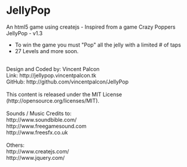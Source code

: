 JellyPop
========

An html5 game using createjs - Inspired from a game Crazy Poppers
<br>
JellyPop -  v1.3<br>
- To win the game you must "Pop" all the jelly with a limited # of taps<br>
- 27 Levels and more soon.<br>
<br>
Design and Coded by: Vincent Palcon<br>
Link: http://jellypop.vincentpalcon.tk<br>
GitHub: http://github.com/vincentpalcon/JellyPop
<br><br>
This content is released under the MIT License (http://opensource.org/licenses/MIT).
<br><br>
Sounds / Music Credits to:<br>
http://www.soundbible.com/<br>
http://www.freegamesound.com<br>
http://www.freesfx.co.uk
<br><br>
Others:<br>
http://www.createjs.com/<br>
http://www.jquery.com/
